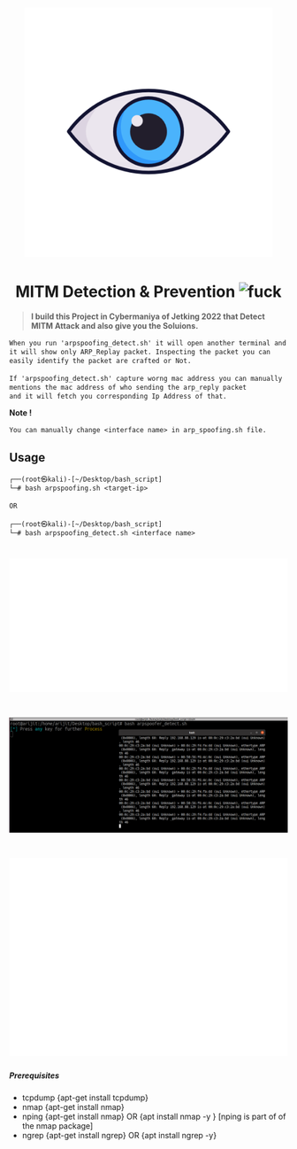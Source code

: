 <h1 align="center">
  <img src="img/eye.png" alt="eye logo" width="450px"></a>
  <br>

</h1>

<h1 align="center">
   MITM Detection & Prevention <img src="https://encrypted-tbn0.gstatic.com/images?q=tbn:ANd9GcQeVOteejinhgpZJ_jPME-JwXaH84aHkVLUgVf2mzPgjYn0znu8lQuRpnBVGmt01lmhXLU&usqp=CAU" alt="fuck" width="25px"></a>
  <br>

</h1>

>**I build this Project in Cybermaniya of Jetking 2022 that Detect MITM Attack and also give you the Soluions.**



````
When you run 'arpspoofing_detect.sh' it will open another terminal and it will show only ARP_Replay packet. Inspecting the packet you can easily identify the packet are crafted or Not. 

If 'arpspoofing_detect.sh' capture worng mac address you can manually mentions the mac address of who sending the arp_reply packet 
and it will fetch you corresponding Ip Address of that.

````
<b> Note ! </b> 
````
You can manually change <interface name> in arp_spoofing.sh file.
````



## Usage
```
┌──(root㉿kali)-[~/Desktop/bash_script]
└─# bash arpspoofing.sh <target-ip>

OR

┌──(root㉿kali)-[~/Desktop/bash_script]
└─# bash arpspoofing_detect.sh <interface name>
```

<h1 align="left">
  <img src="img/carbon_arpspoofing.svg" alt="OutPut" width="600px"></a>
  <br>
</h1>

<h1 align="left">
  <img src="img/arpspoofer_detect.png" alt="OutPut" width="600px"></a>
  <br>
</h1>

<h1 align="left">
  <img src="img/carbon_arpspoofer_detect.svg" alt="OutPut" width="600px"></a>
  <br>
</h1>


##### Prerequisites
- tcpdump {apt-get install tcpdump}
- nmap {apt-get install nmap}
- nping {apt-get install nmap} OR {apt install nmap -y } [nping is part of of the nmap package]
- ngrep {apt-get install ngrep} OR {apt install ngrep -y}


